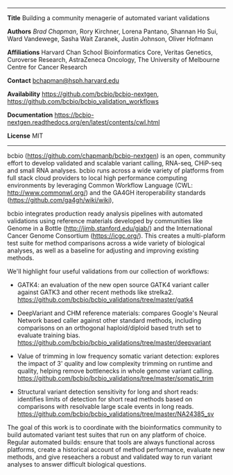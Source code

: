 --------------     -----------------------------------------------------------------------
**Title**          Building a community menagerie of automated variant validations

**Authors**        _Brad Chapman_, Rory Kirchner, Lorena Pantano, Shannan Ho Sui,
                   Ward Vandewege, Sasha Wait Zaranek, Justin Johnson, Oliver Hofmann

**Affiliations**   Harvard Chan School Bioinformatics Core,
                   Veritas Genetics, Curoverse Research,
                   AstraZeneca Oncology,
                   The University of Melbourne Centre for Cancer Research

**Contact**        bchapman@hsph.harvard.edu

**Availability**   <https://github.com/bcbio/bcbio-nextgen>, <https://github.com/bcbio/bcbio_validation_workflows>

**Documentation**  <https://bcbio-nextgen.readthedocs.org/en/latest/contents/cwl.html>

**License**        MIT
--------------     -------------------------------------------------------------------------

bcbio (<https://github.com/chapmanb/bcbio-nextgen>) is an open, community effort
to develop validated and scalable variant calling, RNA-seq, CHiP-seq and small RNA
analyses. bcbio runs across a wide variety of platforms from full stack cloud
providers to local high performance computing environments by leveraging Common
Workflow Language (CWL: <http://www.commonwl.org/>) and the GA4GH
iteroperability standards (<https://github.com/ga4gh/wiki/wiki>),

bcbio integrates production ready analysis pipelines with automated validations
using reference materials developed by communities like Genome in a Bottle
(<http://jimb.stanford.edu/giab/>) and the International Cancer Genome Consortium
(<https://icgc.org/>). This creates a multi-plaform test suite for method
comparisons across a wide variety of biological analyses, as well as a
baseline for adjusting and improving existing methods.

We'll highlight four useful validations from our collection of workflows:

- GATK4: an evaluation of the new open source GATK4 variant caller against GATK3
  and other recent methods like strelka2.
  <https://github.com/bcbio/bcbio_validations/tree/master/gatk4>

- DeepVariant and CHM reference materials: compares Google's Neural Network
  based caller against other standard methods, including comparisons on an
  orthogonal haploid/diploid based truth set to evaluate training bias.
  <https://github.com/bcbio/bcbio_validations/tree/master/deepvariant>

- Value of trimming in low frequency somatic variant detection: explores the
  impact of 3' quality and low complexity trimming on runtime and quality,
  helping remove bottlenecks in whole genome variant calling.
  <https://github.com/bcbio/bcbio_validations/tree/master/somatic_trim>

- Structural variant detection sensitivity for long and short reads: identifies
  limits of detection for short read methods based on comparisons with resolvable
  large scale events in long reads.
  <https://github.com/bcbio/bcbio_validations/tree/master/NA24385_sv>

The goal of this work is to coordinate with the bioinformatics community to
build automated variant test suites that run on any platform of choice. Regular
automated builds: ensure that tools are always functional across platforms,
create a historical account of method performance, evaluate new methods, and
give reseachers a robust and validated way to run variant analyses to answer
difficult biological questions.
